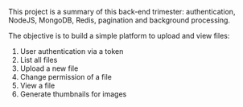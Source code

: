 This project is a summary of this back-end trimester: authentication, NodeJS, MongoDB, Redis, pagination and background processing.

The objective is to build a simple platform to upload and view files:

1.  User authentication via a token
1.  List all files
1.  Upload a new file
1.  Change permission of a file
1.  View a file
1.  Generate thumbnails for images
